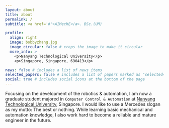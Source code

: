 ```yaml
---
layout: about
title: about
permalink: /
subtitle: <a href='#'>AIMechE</a>. BSc.(UM)

profile:
  align: right
  image: bobbyzhang.jpg
  image_circular: false # crops the image to make it circular
  more_info: >
    <p>Nanyang Technological University</p>
    <p>Singapore, Singapore, 690413</p>

news: false # includes a list of news items
selected_papers: false # includes a list of papers marked as "selected={true}"
social: true # includes social icons at the bottom of the page
---
```


Focusing on the development of the robotics & automation, I am now a graduate student majored in `Computer Control & Automation` at [Nanyang Technological University](https://www.ntu.edu.sg/), Singapore. I would like to use a Mercedes slogan as my motto: The best or nothing. While learning basic mechanical and automation knowledge, I also work hard to become a reliable and mature engineer in the future.


